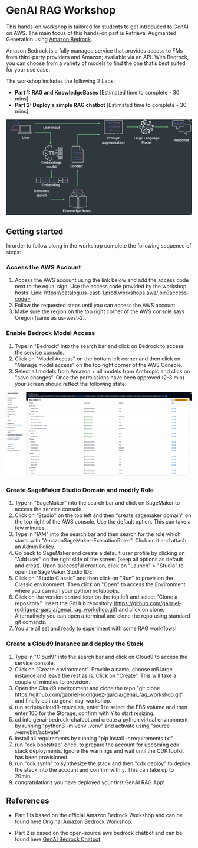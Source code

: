 # GenAI RAG Workshop

This hands-on workshop is tailored for students to get introduced to GenAI on AWS. The main focus of this hands-on part is Retrieval Augmented Generation using [Amazon Bedrock](https://aws.amazon.com/bedrock/).

Amazon Bedrock is a fully managed service that provides access to FMs from third-party providers and Amazon; available via an API. With Bedrock, you can choose from a variety of models to find the one that’s best suited for your use case.

The workshop includes the following 2 Labs:

- **Part 1: RAG and KnowledgeBases** \[Estimated time to complete - 30 mins\]
- **Part 2: Deploy a simple RAG chatbot** \[Estimated time to complete - 30 mins\]

<div align="center">

![imgs/11-overview](imgs/general-rag-pattern.png)

</div>

## Getting started

In order to follow along in the workshop complete the following sequence of steps:

### Access the AWS Account
1. Access the AWS account using the link below and add the access code next to the equal sign. Use the access code provided by the workshop hosts.
   Link: https://catalog.us-east-1.prod.workshops.aws/join?access-code=
2. Follow the requested steps until you can access the AWS account.
3. Make sure the region on the top right corner of the AWS console says Oregon (same as us-west-2).

### Enable Bedrock Model Access
1. Type in "Bedrock" into the search bar and click on Bedrock to access the service console.
2. Click on "Model Access" on the bottom left corner and then click on "Manage model access" on the top right corner of the AWS Console.
3. Select all models from Amazon + all models from Anthropic and click on "save changes". Once the permissions have been approved (2-3 min) your screen should reflect the following state:

<div align="center">

![imgs/bedrock-enaled-models](imgs/bedrock-enabled-models.png)

</div>

### Create SageMaker Studio Domain and modify Role
1. Type in "SageMaker" into the search bar and click on SageMaker to access the service console.
2. Click on "Studio" on the top left and then "create sagemaker domain" on the top right of the AWS console. Use the default option. This can take a few minutes.
3. Type in "IAM" into the search bar and then search for the role which starts with "AmazonSageMaker-ExecutionRole-". Click on it and attach an Admin Policy.
4. Go back to SageMaker and create a default user profile by clicking on "Add user" on the right side of the screen (keep all options as default and creat). Upon successful creation, click on "Launch" > "Studio" to open the SageMaker Studio IDE.
5. Click on "Studio Classic" and then click on "Run" to provision the Classic environment. Then click on "Open" to access the Environment where you can run your python notebooks.
6. Click on the version control icon on the top left and select "Clone a repository". Insert the GitHub repository (https://github.com/gabriel-rodriguez-garcia/genai_rag_workshop.git) and click on clone. Alternatively you can open a terminal and clone the repo using standard git comands.
7. You are all set and ready to experiment with some RAG workflows!

### Create a Cloud9 Instance and deploy the Stack
1. Type in "Cloud9" into the search bar and click on Cloud9 to access the service console.
2. Click on "Create environment". Provide a name, choose m5.large instance and leave the rest as is. Click on "Create". This will take a couple of minutes to provision.
3. Open the Cloud9 environment and clone the repo "git clone https://github.com/gabriel-rodriguez-garcia/genai_rag_workshop.git" and finally cd into genai_rag_workshop.
4. run scripts/cloud9-resize.sh, enter 1 to select the EBS volume and then enter 100 for the Storage, confirm with Y to start resizing.
5. cd into genai-bedrock-chatbot and create a python virtual environment by running "python3 -m venv .venv" and activate using "source .venv/bin/activate"
6. install all requirements by running "pip install -r requirements.txt"
7. run "cdk bootstrap" once, to prepare the account for upcoming cdk stack deployments. Ignore the warnings and wait until the CDKToolkit has been provisioned.
8. run "cdk synth" to synthesize the stack and then "cdk deploy" to deploy the stack into the account and confirm with y. This can take up to 20min.
9. congratulations you have deployed your first GenAI RAG App!

## References

- Part 1 is based on the official Amazon Bedrock Workshop and can be found here [Original Amazon Bedrock Workshop](https://catalog.us-east-1.prod.workshops.aws/workshops/a4bdb007-5600-4368-81c5-ff5b4154f518/en-US).

- Part 2 is based on the open-source aws bedrock chatbot and can be found here [GenAI Bedrock Chatbot](https://github.com/awslabs/genai-bedrock-chatbot).

